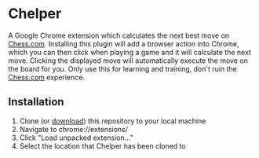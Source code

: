 Chelper
======
A Google Chrome extension which calculates the next best move on [Chess.com](http://chess.com). Installing this plugin will add a browser action into Chrome, which you can then click when playing a game and it will calculate the next move. Clicking the displayed move will automatically execute the move on the board for you. Only use this for learning and training, don't ruin the [Chess.com](http://chess.com) experience.

Installation
---------------
1. Clone (or [download](https://github.com/hetelek/Chelper/archive/master.zip)) this repository to your local machine
2. Navigate to chrome://extensions/
2. Click "Load unpacked extension..."
3. Select the location that Chelper has been cloned to
